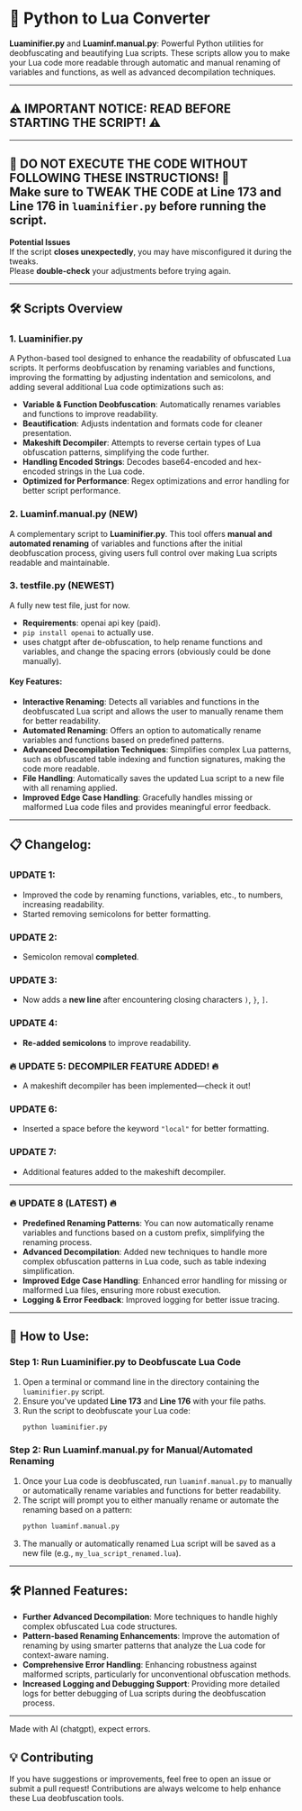 # 🐍 Python to Lua Converter

**Luaminifier.py** and **Luaminf.manual.py**: Powerful Python utilities for deobfuscating and beautifying Lua scripts. These scripts allow you to make your Lua code more readable through automatic and manual renaming of variables and functions, as well as advanced decompilation techniques.

---

## ⚠️ IMPORTANT NOTICE: READ BEFORE STARTING THE SCRIPT! ⚠️
------------------------------------------------------------
🚨 **DO NOT EXECUTE THE CODE WITHOUT FOLLOWING THESE INSTRUCTIONS!** 🚨  
Make sure to **TWEAK THE CODE** at **Line 173** and **Line 176** in `luaminifier.py` before running the script.  
------------------------------------------------------------  

**Potential Issues**  
If the script **closes unexpectedly**, you may have misconfigured it during the tweaks.  
Please **double-check** your adjustments before trying again.

---

## 🛠️ **Scripts Overview**

### 1. **Luaminifier.py**
A Python-based tool designed to enhance the readability of obfuscated Lua scripts. It performs deobfuscation by renaming variables and functions, improving the formatting by adjusting indentation and semicolons, and adding several additional Lua code optimizations such as:

- **Variable & Function Deobfuscation**: Automatically renames variables and functions to improve readability.
- **Beautification**: Adjusts indentation and formats code for cleaner presentation.
- **Makeshift Decompiler**: Attempts to reverse certain types of Lua obfuscation patterns, simplifying the code further.
- **Handling Encoded Strings**: Decodes base64-encoded and hex-encoded strings in the Lua code.
- **Optimized for Performance**: Regex optimizations and error handling for better script performance.

### 2. **Luaminf.manual.py** (NEW)
A complementary script to **Luaminifier.py**. This tool offers **manual and automated renaming** of variables and functions after the initial deobfuscation process, giving users full control over making Lua scripts readable and maintainable.


### 3. **testfile.py** (NEWEST)
A fully new test file, just for now. 
- **Requirements**: openai api key (paid).
- `pip install openai` to actually use.
- uses chatgpt after de-obfuscation, to help rename functions and variables, and change the spacing errors (obviously could be done manually).

  
#### Key Features:
- **Interactive Renaming**: Detects all variables and functions in the deobfuscated Lua script and allows the user to manually rename them for better readability.
- **Automated Renaming**: Offers an option to automatically rename variables and functions based on predefined patterns.
- **Advanced Decompilation Techniques**: Simplifies complex Lua patterns, such as obfuscated table indexing and function signatures, making the code more readable.
- **File Handling**: Automatically saves the updated Lua script to a new file with all renaming applied.
- **Improved Edge Case Handling**: Gracefully handles missing or malformed Lua code files and provides meaningful error feedback.

---

## 📋 **Changelog**:

### **UPDATE 1**:  
- Improved the code by renaming functions, variables, etc., to numbers, increasing readability.  
- Started removing semicolons for better formatting.  

### **UPDATE 2**:  
- Semicolon removal **completed**.  

### **UPDATE 3**:  
- Now adds a **new line** after encountering closing characters `)`, `}`, `]`.

### **UPDATE 4**:  
- **Re-added semicolons** to improve readability.

### 🔥 **UPDATE 5: DECOMPILER FEATURE ADDED!** 🔥  
- A makeshift decompiler has been implemented—check it out!

### **UPDATE 6**:  
- Inserted a space before the keyword `"local"` for better formatting.

### **UPDATE 7**:  
- Additional features added to the makeshift decompiler.

---

### 🔥 **UPDATE 8 (LATEST)** 🔥  
- **Predefined Renaming Patterns**: You can now automatically rename variables and functions based on a custom prefix, simplifying the renaming process.
- **Advanced Decompilation**: Added new techniques to handle more complex obfuscation patterns in Lua code, such as table indexing simplification.
- **Improved Edge Case Handling**: Enhanced error handling for missing or malformed Lua files, ensuring more robust execution.
- **Logging & Error Feedback**: Improved logging for better issue tracing.

---

## 🚀 **How to Use**:

### Step 1: Run **Luaminifier.py** to Deobfuscate Lua Code
1. Open a terminal or command line in the directory containing the `luaminifier.py` script.
2. Ensure you've updated **Line 173** and **Line 176** with your file paths.
3. Run the script to deobfuscate your Lua code:
    ```bash
    python luaminifier.py
    ```

### Step 2: Run **Luaminf.manual.py** for Manual/Automated Renaming
1. Once your Lua code is deobfuscated, run `luaminf.manual.py` to manually or automatically rename variables and functions for better readability.
2. The script will prompt you to either manually rename or automate the renaming based on a pattern:
    ```bash
    python luaminf.manual.py
    ```
3. The manually or automatically renamed Lua script will be saved as a new file (e.g., `my_lua_script_renamed.lua`).

---

## 🛠️ **Planned Features**:
- **Further Advanced Decompilation**: More techniques to handle highly complex obfuscated Lua code structures.
- **Pattern-based Renaming Enhancements**: Improve the automation of renaming by using smarter patterns that analyze the Lua code for context-aware naming.
- **Comprehensive Error Handling**: Enhancing robustness against malformed scripts, particularly for unconventional obfuscation methods.
- **Increased Logging and Debugging Support**: Providing more detailed logs for better debugging of Lua scripts during the deobfuscation process.

---

Made with AI (chatgpt), expect errors.

## 💡 **Contributing**
If you have suggestions or improvements, feel free to open an issue or submit a pull request! Contributions are always welcome to help enhance these Lua deobfuscation tools.

